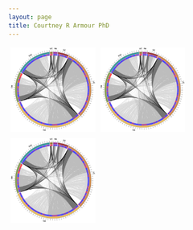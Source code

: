 ```yaml
---
layout: page
title: Courtney R Armour PhD
---
```




<style>
.container {
  position: relative;
  width: 100%;
}

.image {
  display: block;
  width: 100%;
  height: auto;
}

.column {
  float: left;
  width: 33.33%;
  padding: 5px;
}

@media screen and (max-width: 500px) {
  .column {
    width: 100%;
  }
}
</style>

<div class="row"> 
  <div class="column">
  	  <div class="container">
        <a href="/pages/research.html#r1">
        <img src="/content/images/circos.png" class="img-responsive" style="max-width:100%;height:auto;">
        </a>
  	  </div>
   </div>
  <div class="column"> 
      <div class="container">
        <a href="/pages/research.html#r2">
        <img src="/content/images/circos.png" class="img-responsive" style="max-width:100%;height:auto;">
        </a>
  	  </div>
  </div>
  <div class="column">
    	<div class="container">
        <a href="/pages/research.html#r3">
        <img src="/content/images/circos.png" class="img-responsive" style="max-width:100%;height:auto;">
        </a>
   	  </div>
   </div>
</div>
